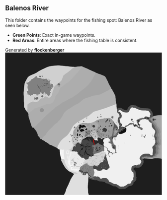 ## Balenos River
This folder contains the waypoints for the fishing spot: Balenos River as seen below.

- **Green Points**: Exact in-game waypoints.
- **Red Areas**: Entire areas where the fishing table is consistent.

Generated by **flockenberger**
![Balenos River](./Preview.png?raw=true "Balenos River")